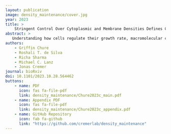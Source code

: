 ```yaml
---
layout: publication
image: density_maintenance/cover.jpg
year: 2023
title: >
    Stringent Control Over Cytoplasmic and Membrane Densities Defines Cell Geometry In <i>Escherichia coli</i>
abstract: >
   Understanding how cells regulate their growth rate, macromolecular composition, and size have been central topics in the study of microbial physiology for the better part of a century. However, we lack a mechanistic understanding of how cells so tightly coordinate biosynthesis and size control across diverse environments. In this work, we present a biophysical model of cell size control that quantitatively predicts how rod-shaped bacterial cells such as *E. coli* regulate their surface-to-volume ratio as a function of their composition. Central to this theory is a biochemical constraint that the protein density within the cell membranes and the macromolecular density within the cell cytoplasm are strictly controlled and kept at a constant ratiometric value. Through a reanalysis of more than 30 published data sets coupled with our own experiments, we demonstrate that this theory quantitatively predicts how the surface-to-volume ratio scales with the total RNA-to-protein ratio. We further test and confirm this theory by directly adjusting the RNA-to-protein ratio through genetic control of cellular ppGpp concentrations. This work demonstrates that cellular composition, rather than the growth rate, drives the regulation of cell geometry and provides a candidate biophysical mechanism for how cell size homeostasis is manifest. 
authors:
    - Griffin Chure
    - Roshali T. de Silva
    - Richa Sharma
    - Michael C. Lanz
    - Jonas Cremer
journal: bioRxiv 
doi: 10.1101/2023.10.28.564462
buttons:
    - name: PDF
      icon: fas fa-file-pdf
      link: density_maintenance/Chure2023c_main.pdf
    - name: Appendix PDF
      icon: fas fa-file-pdf
      link: density_maintenance/Chure2023c_appendix.pdf
    - name: GitHub Repository
      icon: fab fa-github
      link: "https://github.com/cremerlab/density_maintenance"
---
```

